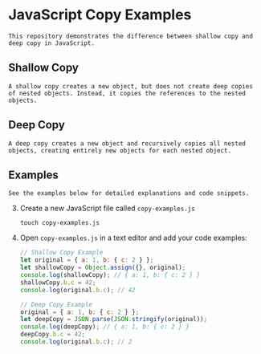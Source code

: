  # JavaScript Copy Examples
 
    This repository demonstrates the difference between shallow copy and deep copy in JavaScript.
 
 ## Shallow Copy

    A shallow copy creates a new object, but does not create deep copies of nested objects. Instead, it copies the references to the nested objects.

 ## Deep Copy

    A deep copy creates a new object and recursively copies all nested objects, creating entirely new objects for each nested object.

 ## Examples

    See the examples below for detailed explanations and code snippets.
    

3. Create a new JavaScript file called `copy-examples.js`

       touch copy-examples.js

4. Open `copy-examples.js` in a text editor and add your code examples:

    ```javascript
    // Shallow Copy Example
    let original = { a: 1, b: { c: 2 } };
    let shallowCopy = Object.assign({}, original);
    console.log(shallowCopy); // { a: 1, b: { c: 2 } }
    shallowCopy.b.c = 42;
    console.log(original.b.c); // 42

    // Deep Copy Example
    original = { a: 1, b: { c: 2 } };
    let deepCopy = JSON.parse(JSON.stringify(original));
    console.log(deepCopy); // { a: 1, b: { c: 2 } }
    deepCopy.b.c = 42;
    console.log(original.b.c); // 2
    ```
